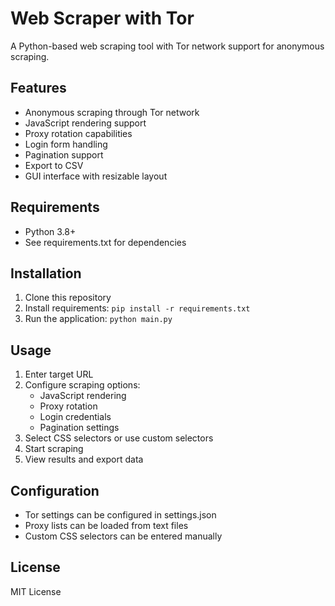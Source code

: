 # Web Scraper with Tor

A Python-based web scraping tool with Tor network support for anonymous scraping.

## Features
- Anonymous scraping through Tor network
- JavaScript rendering support
- Proxy rotation capabilities
- Login form handling
- Pagination support
- Export to CSV
- GUI interface with resizable layout

## Requirements
- Python 3.8+
- See requirements.txt for dependencies

## Installation
1. Clone this repository
2. Install requirements: `pip install -r requirements.txt`
3. Run the application: `python main.py`

## Usage
1. Enter target URL
2. Configure scraping options:
   - JavaScript rendering
   - Proxy rotation
   - Login credentials
   - Pagination settings
3. Select CSS selectors or use custom selectors
4. Start scraping
5. View results and export data

## Configuration
- Tor settings can be configured in settings.json
- Proxy lists can be loaded from text files
- Custom CSS selectors can be entered manually

## License
MIT License
